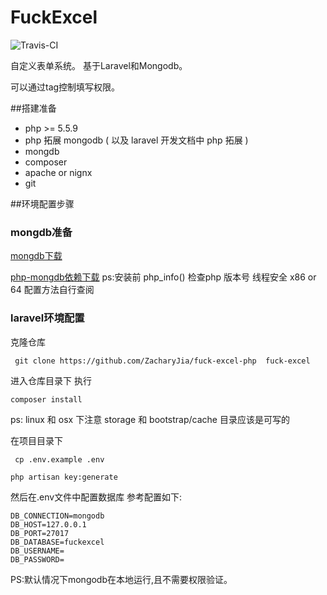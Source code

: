 # FuckExcel

![Travis-CI](https://travis-ci.org/ZacharyJia/fuck-excel-php.svg?branch=dev)

自定义表单系统。
基于Laravel和Mongodb。

可以通过tag控制填写权限。

##搭建准备

* php >= 5.5.9
* php 拓展 mongodb  ( 以及 laravel 开发文档中 php 拓展 )
* mongdb
* composer
* apache or nignx
* git


##环境配置步骤


### mongdb准备

[mongdb下载](https://www.mongodb.com/download-center?jmp=nav#community) 

[php-mongdb依赖下载](http://pecl.php.net/package/mongodb)
ps:安装前 php_info() 检查php 版本号 线程安全  x86 or 64 配置方法自行查阅


### laravel环境配置

克隆仓库

``` git clone https://github.com/ZacharyJia/fuck-excel-php  fuck-excel```

进入仓库目录下 执行 

``` composer install ```

ps: linux 和 osx 下注意 storage 和 bootstrap/cache 目录应该是可写的

在项目目录下

``` cp .env.example .env```

```php artisan key:generate ```

然后在.env文件中配置数据库
参考配置如下:
```
DB_CONNECTION=mongodb
DB_HOST=127.0.0.1
DB_PORT=27017
DB_DATABASE=fuckexcel
DB_USERNAME=
DB_PASSWORD=
```
PS:默认情况下mongodb在本地运行,且不需要权限验证。